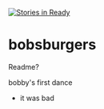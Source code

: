 [![Stories in Ready](https://badge.waffle.io/lindabelcher/bobsburgers.png?label=ready&title=Ready)](https://waffle.io/lindabelcher/bobsburgers)
# bobsburgers

Readme? 

bobby's first dance
- it was bad
